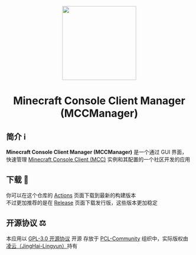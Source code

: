 <div align="center">

<img src="https://raw.githubusercontent.com/Yuns-Lab/MCCManager/main/app-icon.png" width="200" height="200">

# Minecraft Console Client Manager (MCCManager)

</div>

## **简介 ℹ️**

**Minecraft Console Client Manager (MCCManager)** 是一个通过 GUI 界面，快速管理 [Minecraft Console Client (MCC)](https://github.com/MCCTeam/Minecraft-Console-Client/) 实例和其配置的一个社区开发的应用

## 下载 🔰

你可以在这个仓库的 [Actions](https://github.com/Yuns-Lab/MCCManager/actions) 页面下载到最新的构建版本\
不过更加推荐的是在 [Release](https://github.com/Yuns-Lab/MCCManager/releases) 页面下载发行版，这些版本更加稳定

## 开源协议 ⚖️

本应用以 [GPL-3.0 开源协议](https://github.com/Yuns-Lab/MCCManager/blob/main/LICENSE) 开源
存放于 [PCL-Community](https://github.com/PCL-Community) 组织中，实际版权由 [凌云（JingHai-Lingyun）](https://github.com/JingHai-Lingyun)持有
